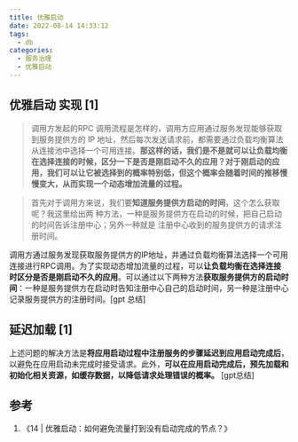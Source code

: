 ```yaml
---
title: 优雅启动
date: 2022-08-14 14:33:12
tags:
  - db
categories:
  - 服务治理
  - 优雅启动
---
```


<p></p>
<!-- more -->

## 优雅启动 实现 [1]
> 调用方发起的RPC 调用流程是怎样的，调用方应用通过服务发现能够获取到服务提供方的 IP 地址，然后每次发送请求前，都需要通过负载均衡算法从连接池中选择一个可用连接。**那这样的话，我们是不是就可以让负载均衡在选择连接的时候，区分一下是否是刚启动不久的应用？对于刚启动的应用，我们可以让它被选择到的概率特别低，但这个概率会随着时间的推移慢慢变大，从而实现一个动态增加流量的过程。**

> 首先对于调用方来说，我们要**知道服务提供方启动的时间**，这个怎么获取呢？我这里给出两
种方法，一种是服务提供方在启动的时候，把自己启动的时间告诉注册中心；另外一种就是
注册中心收到的服务提供方的请求注册时间。

调用方通过服务发现获取服务提供方的IP地址，并通过负载均衡算法选择一个可用连接进行RPC调用。为了实现动态增加流量的过程，可以**让负载均衡在选择连接时区分是否是刚启动不久的应用**。可以通过以下两种方法**获取服务提供方的启动时间**：一种是服务提供方在启动时告知注册中心自己的启动时间，另一种是注册中心记录服务提供方的注册时间。[gpt 总结]


## 延迟加载 [1] 
上述问题的解决方法是**将应用启动过程中注册服务的步骤延迟到应用启动完成后**，以避免在应用启动未完成时接受请求。此外，**可以在应用启动完成后，预先加载和初始化相关资源，如缓存数据，以降低请求处理错误的概率。** [gpt总结]

## 参考
1. 《14 | 优雅启动：如何避免流量打到没有启动完成的节点？》